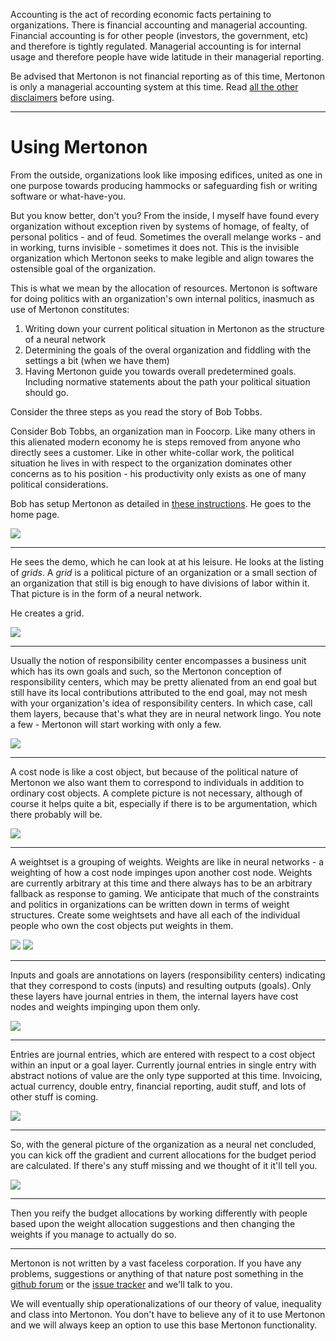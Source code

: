 Accounting is the act of recording economic facts pertaining to organizations. There is financial accounting and managerial accounting. Financial accounting is for other people (investors, the government, etc) and therefore is tightly regulated. Managerial accounting is for internal usage and therefore people have wide latitude in their managerial reporting.

Be advised that Mertonon is not financial reporting as of this time, Mertonon is only a managerial accounting system at this time. Read [all the other disclaimers](disclaimers.md) before using.

---

# Using Mertonon

From the outside, organizations look like imposing edifices, united as one in one purpose towards producing hammocks or safeguarding fish or writing software or what-have-you.

But you know better, don't you? From the inside, I myself have found every organization without exception riven by systems of homage, of fealty, of personal politics - and of feud. Sometimes the overall melange works - and in working, turns invisible - sometimes it does not. This is the invisible organization which Mertonon seeks to make legible and align towares the ostensible goal of the organization.

This is what we mean by the allocation of resources. Mertonon is software for doing politics with an organization's own internal politics, inasmuch as use of Mertonon constitutes:

1. Writing down your current political situation in Mertonon as the structure of a neural network
2. Determining the goals of the overal organization and fiddling with the settings a bit (when we have them)
3. Having Mertonon guide you towards overall predetermined goals. Including normative statements about the path your political situation should go.

Consider the three steps as you read the story of Bob Tobbs.

Consider Bob Tobbs, an organization man in Foocorp. Like many others in this alienated modern economy he is steps removed from anyone who directly sees a customer. Like in other white-collar work, the political situation he lives in with respect to the organization dominates other concerns as to his position - his productivity only exists as one of many political considerations.

Bob has setup Mertonon as detailed in [these instructions](setup.md). He goes to the home page.

![](https://mertonon.com/assets/homepage.png)

---

He sees the demo, which he can look at at his leisure. He looks at the listing of _grids_. A _grid_ is a political picture of an organization or a small section of an organization that still is big enough to have divisions of labor within it. That picture is in the form of a neural network.

He creates a grid.

![](https://mertonon.com/assets/grid_create.gif)

---

Usually the notion of responsibility center encompasses a business unit which has its own goals and such, so the Mertonon conception of responsibility centers, which may be pretty alienated from an end goal but still have its local contributions attributed to the end goal, may not mesh with your organization's idea of responsibility centers. In which case, call them layers, because that's what they are in neural network lingo. You note a few - Mertonon will start working with only a few.

![](https://mertonon.com/assets/layer_create.gif)

---

A cost node is like a cost object, but because of the political nature of Mertonon we also want them to correspond to individuals in addition to ordinary cost objects. A complete picture is not necessary, although of course it helps quite a bit, especially if there is to be argumentation, which there probably will be.

![](https://mertonon.com/assets/cobj_create.gif)

---

A weightset is a grouping of weights. Weights are like in neural networks - a weighting of how a cost node impinges upon another cost node. Weights are currently arbitrary at this time and there always has to be an arbitrary fallback as response to gaming. We anticipate that much of the constraints and politics in organizations can be written down in terms of weight structures. Create some weightsets and have all each of the individual people who own the cost objects put weights in them.

![](https://mertonon.com/assets/weightset_create.gif)
![](https://mertonon.com/assets/weight_create.gif)

---

Inputs and goals are annotations on layers (responsibility centers) indicating that they correspond to costs (inputs) and resulting outputs (goals). Only these layers have journal entries in them, the internal layers have cost nodes and weights impinging upon them only.

![](https://mertonon.com/assets/input_create.gif)

---

Entries are journal entries, which are entered with respect to a cost object within an input or a goal layer. Currently journal entries in single entry with abstract notions of value are the only type supported at this time. Invoicing, actual currency, double entry, financial reporting, audit stuff, and lots of other stuff is coming.

![](https://mertonon.com/assets/entry_create.gif)

---

So, with the general picture of the organization as a neural net concluded, you can kick off the gradient and current allocations for the budget period are calculated. If there's any stuff missing and we thought of it it'll tell you.

![](https://mertonon.com/assets/kickoff.gif)

---

Then you reify the budget allocations by working differently with people based upon the weight allocation suggestions and then changing the weights if you manage to actually do so.

---

Mertonon is not written by a vast faceless corporation. If you have any problems, suggestions or anything of that nature post something in the [github forum](https://github.com/howonlee/mertonon/discussions) or the [issue tracker](https://github.com/howonlee/mertonon/issues/) and we'll talk to you.

We will eventually ship operationalizations of our theory of value, inequality and class into Mertonon. You don't have to believe any of it to use Mertonon and we will always keep an option to use this base Mertonon functionality.
